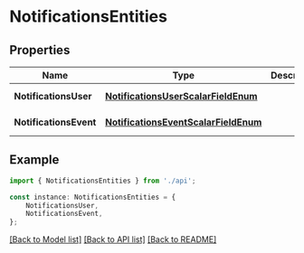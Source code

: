 # NotificationsEntities


## Properties

Name | Type | Description | Notes
------------ | ------------- | ------------- | -------------
**NotificationsUser** | [**NotificationsUserScalarFieldEnum**](NotificationsUserScalarFieldEnum.md) |  | [default to undefined]
**NotificationsEvent** | [**NotificationsEventScalarFieldEnum**](NotificationsEventScalarFieldEnum.md) |  | [default to undefined]

## Example

```typescript
import { NotificationsEntities } from './api';

const instance: NotificationsEntities = {
    NotificationsUser,
    NotificationsEvent,
};
```

[[Back to Model list]](../README.md#documentation-for-models) [[Back to API list]](../README.md#documentation-for-api-endpoints) [[Back to README]](../README.md)
